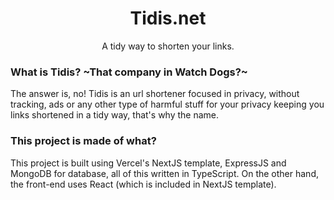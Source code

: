 <h1 align="center">Tidis.net</h1>
<p align="center">A tidy way to shorten your links.</p>

### What is Tidis? ~That company in Watch Dogs?~
The answer is, no! Tidis is an url shortener focused in privacy, without tracking, ads or any other type of harmful stuff for your privacy keeping you links shortened in a tidy way, that's why the name.

### This project is made of what?
This project is built using Vercel's NextJS template, ExpressJS and MongoDB for database, all of this written in TypeScript. On the other hand, the front-end uses React (which is included in NextJS template).

